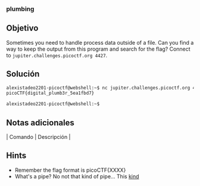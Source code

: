 ### plumbing
## Objetivo

Sometimes you need to handle process data outside of a file. Can you find a way to keep the output from this program and search for the flag? Connect to `jupiter.challenges.picoctf.org 4427`.
## Solución
```bash
alexistadeo2201-picoctf@webshell:~$ nc jupiter.challenges.picoctf.org 4427 | grep pico
picoCTF{digital_plumb3r_5ea1fbd7}

alexistadeo2201-picoctf@webshell:~$ 
```
## Notas adicionales

| Comando | Descripción |
## Hints

- Remember the flag format is picoCTF{XXXX}
- What's a pipe? No not that kind of pipe... This [kind](http://www.linfo.org/pipes.html)